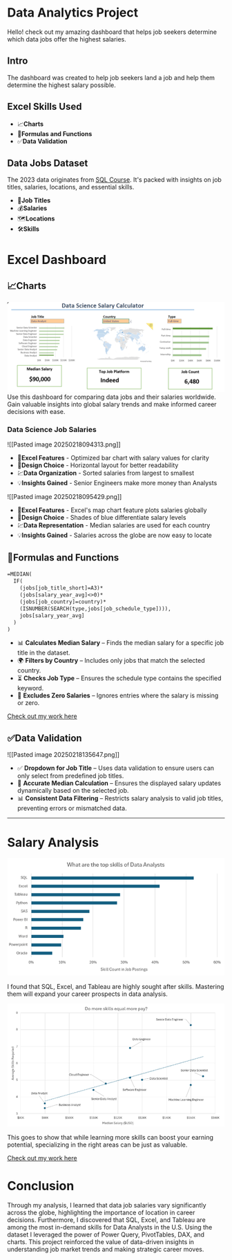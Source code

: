 # Data Analytics Project
Hello! check out my amazing dashboard that helps job seekers determine which data jobs offer the highest salaries.

## Intro 
The dashboard was created to help job seekers land a job and help them determine the highest salary possible.

## Excel Skills Used

- 📈**Charts**
- 🧮**Formulas and Functions**
- ✅**Data Validation**

## Data Jobs Dataset 
The 2023 data originates from [SQL Course](https://lukebarousse.com/excel). It's packed with insights on job titles, salaries, locations, and essential skills.

- 🏬**Job Titles**
- 💰**Salaries**
- 🗺️**Locations**
- 🛠️**Skills**

# Excel Dashboard

## 📈Charts

![alt text](Excel%20Project/Dashboard.png)
Use this dashboard for comparing data jobs and their salaries worldwide. Gain valuable insights into global salary trends and make informed career decisions with ease.

### Data Science Job Salaries

![[Pasted image 20250218094313.png]]

- 🧰**Excel Features** - Optimized bar chart with salary values for clarity
- 🎨**Design Choice** - Horizontal layout for better readability
- 💹**Data Organization** - Sorted salaries from largest to smallest
- 💡**Insights Gained** - Senior Engineers make more money than Analysts

![[Pasted image 20250218095429.png]]

- 🧰**Excel Features** - Excel's map chart feature plots salaries globally
- 🎨**Design Choice** - Shades of blue differentiate salary levels
- 💹**Data Representation** - Median salaries are used for each country
- 💡**Insights Gained** - Salaries across the globe are now easy to locate 

## 🧮Formulas and Functions

```
=MEDIAN(
  IF(
    (jobs[job_title_short]=A3)*
    (jobs[salary_year_avg]<>0)*
    (jobs[job_country]=country)*
    (ISNUMBER(SEARCH(type,jobs[job_schedule_type]))),
    jobs[salary_year_avg]
  )
)
```

- 📊 **Calculates Median Salary** – Finds the median salary for a specific job title in the dataset.
- 🌍 **Filters by Country** – Includes only jobs that match the selected country.
- ⏳ **Checks Job Type** – Ensures the schedule type contains the specified keyword.
- 🚫 **Excludes Zero Salaries** – Ignores entries where the salary is missing or zero.

[Check out my work here](Excel%20Project/Project_Dashboard.xlsx)

## ✅Data Validation

![[Pasted image 20250218135647.png]]

- ✅ **Dropdown for Job Title** – Uses data validation to ensure users can only select from predefined job titles.
- 🔎 **Accurate Median Calculation** – Ensures the displayed salary updates dynamically based on the selected job.
- 📊 **Consistent Data Filtering** – Restricts salary analysis to valid job titles, preventing errors or mismatched data.

---
# Salary Analysis
![alt text](Excel%20Project/top_skills-2.png)

 I found that SQL, Excel, and Tableau are highly sought after skills. Mastering them will expand your career prospects in data analysis.

![alt text](Excel%20Project/more_skills_more_money-3.png)

This goes to show that while learning more skills can boost your earning potential, specializing in the right areas can be just as valuable.

[Check out my work here](Excel%20Project/Project_Analysis.xlsx)

# Conclusion 
Through my analysis, I learned that data job salaries vary significantly across the globe, highlighting the importance of location in career decisions. Furthermore, I discovered that SQL, Excel, and Tableau are among the most in-demand skills for Data Analysts in the U.S. Using the dataset I leveraged the power of Power Query, PivotTables, DAX, and charts. This project reinforced the value of data-driven insights in understanding job market trends and making strategic career moves.

